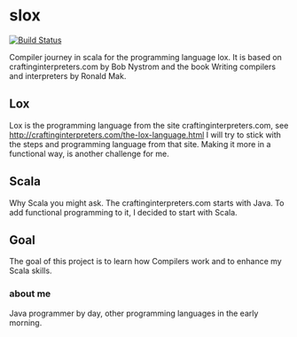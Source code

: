 # slox
  
[![Build Status](https://travis-ci.com/aschwinwester/slox.svg?branch=master)](https://travis-ci.com/aschwinwester/slox)

Compiler journey in scala for the programming language lox.
It is based on craftinginterpreters.com by Bob Nystrom and the book Writing compilers and interpreters by Ronald Mak. 

## Lox
Lox is the programming language from the site craftinginterpreters.com, see http://craftinginterpreters.com/the-lox-language.html
I will try to stick with the steps and programming language from that site.
Making it more in a functional way, is another challenge for me.

## Scala
Why Scala you might ask. The craftinginterpreters.com starts with Java. To add functional programming to it, I decided to start with Scala.

## Goal
The goal of this project is to learn how Compilers work and to enhance my Scala skills.

### about me
Java programmer by day, other programming languages in the early morning.  
